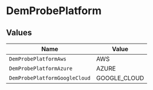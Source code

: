# DemProbePlatform


## Values

| Name                          | Value                         |
| ----------------------------- | ----------------------------- |
| `DemProbePlatformAws`         | AWS                           |
| `DemProbePlatformAzure`       | AZURE                         |
| `DemProbePlatformGoogleCloud` | GOOGLE_CLOUD                  |